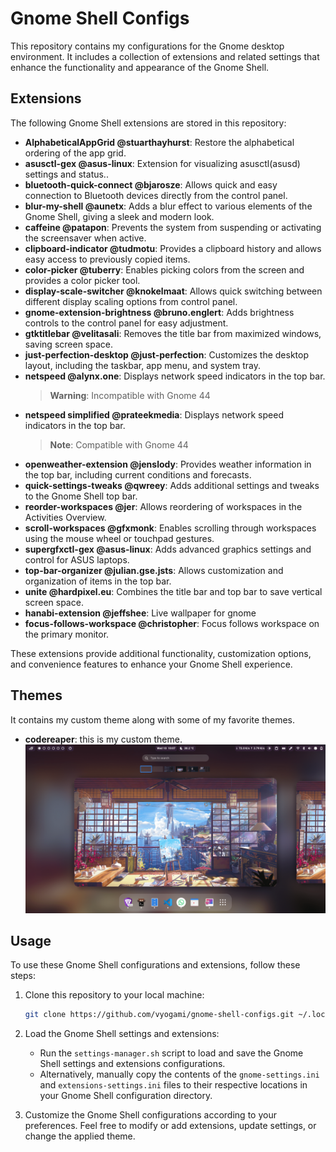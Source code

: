# Gnome Shell Configs

This repository contains my configurations for the Gnome desktop environment. It includes a collection of extensions and related settings that enhance the functionality and appearance of the Gnome Shell.

## Extensions

The following Gnome Shell extensions are stored in this repository:

- **AlphabeticalAppGrid @stuarthayhurst**: Restore the alphabetical ordering of the app grid.
- **asusctl-gex @asus-linux**: Extension for visualizing asusctl(asusd) settings and status..
- **bluetooth-quick-connect @bjarosze**: Allows quick and easy connection to Bluetooth devices directly from the control panel.
- **blur-my-shell @aunetx**: Adds a blur effect to various elements of the Gnome Shell, giving a sleek and modern look.
- **caffeine @patapon**: Prevents the system from suspending or activating the screensaver when active.
- **clipboard-indicator @tudmotu**: Provides a clipboard history and allows easy access to previously copied items.
- **color-picker @tuberry**: Enables picking colors from the screen and provides a color picker tool.
- **display-scale-switcher @knokelmaat**: Allows quick switching between different display scaling options from control panel.
- **gnome-extension-brightness @bruno.englert**: Adds brightness controls to the control panel for easy adjustment.
- **gtktitlebar @velitasali**: Removes the title bar from maximized windows, saving screen space.
- **just-perfection-desktop @just-perfection**: Customizes the desktop layout, including the taskbar, app menu, and system tray.
- **netspeed @alynx.one**: Displays network speed indicators in the top bar.
  > **Warning**: Incompatible with Gnome 44
- **netspeed simplified @prateekmedia**: Displays network speed indicators in the top bar.
  > **Note**: Compatible with Gnome 44
- **openweather-extension @jenslody**: Provides weather information in the top bar, including current conditions and forecasts.
- **quick-settings-tweaks @qwreey**: Adds additional settings and tweaks to the Gnome Shell top bar.
- **reorder-workspaces @jer**: Allows reordering of workspaces in the Activities Overview.
- **scroll-workspaces @gfxmonk**: Enables scrolling through workspaces using the mouse wheel or touchpad gestures.
- **supergfxctl-gex @asus-linux**: Adds advanced graphics settings and control for ASUS laptops.
- **top-bar-organizer @julian.gse.jsts**: Allows customization and organization of items in the top bar.
- **unite @hardpixel.eu**: Combines the title bar and top bar to save vertical screen space.
- **hanabi-extension @jeffshee**: Live wallpaper for gnome
- **focus-follows-workspace @christopher**: Focus follows workspace on the primary monitor.

These extensions provide additional functionality, customization options, and convenience features to enhance your Gnome Shell experience.

## Themes

It contains my custom theme along with some of my favorite themes.

- **codereaper**: this is my custom theme.
    ![codereaper-theme](./assets/codereaper-desktop-min.png)

## Usage

To use these Gnome Shell configurations and extensions, follow these steps:

1. Clone this repository to your local machine:

   ```bash
   git clone https://github.com/vyogami/gnome-shell-configs.git ~/.local/share/gnome-shell
   ```

1. Load the Gnome Shell settings and extensions:

   - Run the `settings-manager.sh` script to load and save the Gnome Shell settings and extensions configurations.
   - Alternatively, manually copy the contents of the `gnome-settings.ini` and `extensions-settings.ini` files to their respective locations in your Gnome Shell configuration directory.

1. Customize the Gnome Shell configurations according to your preferences. Feel free to modify or add extensions, update settings, or change the applied theme.
